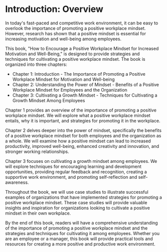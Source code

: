 Introduction: Overview
======================

In today's fast-paced and competitive work environment, it can be easy to overlook the importance of promoting a positive workplace mindset. However, research has shown that a positive mindset is essential for increasing motivation and well-being among employees.

This book, "How to Encourage a Positive Workplace Mindset for Increased Motivation and Well-Being," is designed to provide strategies and techniques for cultivating a positive workplace mindset. The book is organized into three chapters:

* Chapter 1: Introduction - The Importance of Promoting a Positive Workplace Mindset for Motivation and Well-being
* Chapter 2: Understanding the Power of Mindset - Benefits of a Positive Workplace Mindset for Employees and the Organization
* Chapter 3: Cultivating a Growth Mindset - Techniques for Cultivating a Growth Mindset Among Employees

Chapter 1 provides an overview of the importance of promoting a positive workplace mindset. We will explore what a positive workplace mindset entails, why it is important, and strategies for promoting it in the workplace.

Chapter 2 delves deeper into the power of mindset, specifically the benefits of a positive workplace mindset for both employees and the organization as a whole. We will examine how a positive mindset can lead to increased productivity, improved well-being, enhanced creativity and innovation, and stronger working relationships.

Chapter 3 focuses on cultivating a growth mindset among employees. We will explore techniques for encouraging learning and development opportunities, providing regular feedback and recognition, creating a supportive work environment, and promoting self-reflection and self-awareness.

Throughout the book, we will use case studies to illustrate successful examples of organizations that have implemented strategies for promoting a positive workplace mindset. These case studies will provide valuable insights and inspiration for organizations looking to cultivate a positive mindset in their own workplace.

By the end of this book, readers will have a comprehensive understanding of the importance of promoting a positive workplace mindset and the strategies and techniques for cultivating it among employees. Whether you are an employee or a manager, this book will provide practical tools and resources for creating a more positive and productive work environment.
